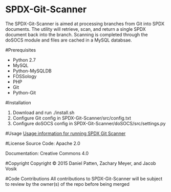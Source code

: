 # SPDX-Git-Scanner
The SPDX-Git-Scanner is aimed at processing branches from Git into SPDX documents. The utility will retrieve, scan, and return a single SPDX document back into the branch. Scanning is completed through the doSOCS module and files are cached in a MySQL databsae.

#Prerequisites
* Python 2.7
* MySQL
* Python-MySQLDB
* FOSSology
* PHP
* Git
* Python-Git

#Installation
1. Download and run ./install.sh
4. Configure Git config in SPDX-Git-Scanner/src/config.txt
5. Configure doSOCS config in SPDX-Git-Scanner/doSOCS/src/settings.py

#Usage
[Usage information for running SPDX Git Scanner](https://github.com/SPDX-Git/SPDX-Git-Scanner/wiki/Running-GitSPDX)

#License
Source Code: Apache 2.0

Documentation: Creative Commons 4.0

#Copyright
Copyright © 2015 Daniel Patten, Zachary Meyer, and Jacob Vosik

#Code Contributions
All contributions to SPDX-Git-Scanner will be subject to review by the owner(s) of the repo before being merged
